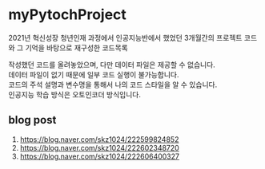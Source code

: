 # myPytochProject
2021년 혁신성장 청년인재 과정에서 인공지능반에서 했었던 3개월간의 프로젝트 코드와 그 기억을 바탕으로 재구성한 코드목록

작성했던 코드를 올려놓았으며, 다만 데이터 파일은 제공할 수 없습니다.  
데이터 파일이 없기 때문에 일부 코드 실행이 불가능합니다.  
코드의 주석 설명과 변수명을 통해서 나의 코드 스타일을 알 수 있습니다.  
인공지능 학습 방식은 오토인코더 방식입니다.

## blog post
1. https://blog.naver.com/skz1024/222599824852
2. https://blog.naver.com/skz1024/222602348720
3. https://blog.naver.com/skz1024/222606400327

